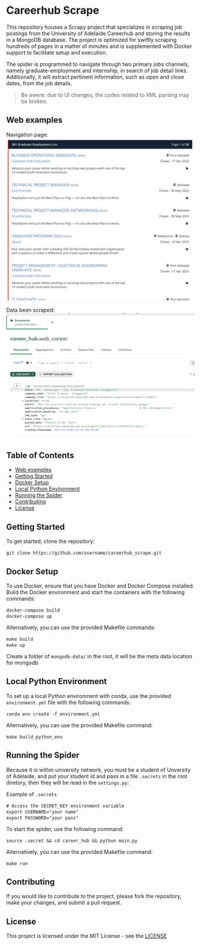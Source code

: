 # Careerhub Scrape

This repository houses a Scrapy project that specializes in scraping job postings from the University of Adelaide Careerhub and storing the results in a MongoDB database. The project is optimized for swiftly scraping hundreds of pages in a matter of minutes and is supplemented with Docker support to facilitate setup and execution.

The spider is programmed to navigate through two primary jobs channels, namely graduate-employment and internship, in search of job detail links. Additionally, it will extract pertinent information, such as open and close dates, from the job details.


> Be awere: due to UI changes, the codes related to XML parsing may be broken.


## Web examples
Navigation page: 
![navigation page of career hub](./imgs/hub_list.jpg)

Data been scraped: 
![data example in mongodb](./imgs/data.jpg)


## Table of Contents

- [Web examples](#web-examples)
- [Getting Started](#getting-started)
- [Docker Setup](#docker-setup)
- [Local Python Environment](#local-python-environment)
- [Running the Spider](#running-the-spider)
- [Contributing](#contributing)
- [License](#license)

## Getting Started

To get started, clone the repository:

```shell
git clone https://github.com/username/careerhub_scrape.git
```

## Docker Setup

To use Docker, ensure that you have Docker and Docker Compose installed. Build the Docker environment and start the containers with the following commands:

```shell
docker-compose build
docker-compose up
```

Alternatively, you can use the provided Makefile commands:

```shell
make build
make up
```

Create a folder of `mongodb-data/` in the root, it will be the meta data location for mongodb


## Local Python Environment

To set up a local Python environment with conda, use the provided `environment.yml` file with the following commands:

```shell
conda env create -f environment.yml
```

Alternatively, you can use the provided Makefile command:

```shell
make build_python_env
```


## Running the Spider

Because it is within university network, you must be a student of Unversity of Adelaide, and put your student id and pass in a file `.secrets` in the root diretory, then they will be read in the `settings.py`:


Example of `.secrets`

```shell
# Access the SECRET_KEY environment variable
export USERNAME="your name"
export PASSWORD="your pass"
```


To start the spider, use the following command:

```shell
source .secret && cd career_hub && python main.py
```

Alternatively, you can use the provided Makefile command:


```
make run
```


## Contributing

If you would like to contribute to the project, please fork the repository, make your changes, and submit a pull request.

## License

This project is licensed under the MIT License - see the [LICENSE](LICENSE)